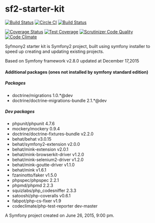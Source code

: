 sf2-starter-kit
===============

[![Build Status](https://scrutinizer-ci.com/g/nulldevelopmenthr/sf2-starter-edition/badges/build.png?b=master)](https://scrutinizer-ci.com/g/nulldevelopmenthr/sf2-starter-edition/build-status/master)
[![Circle CI](https://circleci.com/gh/nulldevelopmenthr/sf2-starter-edition/tree/master.svg?style=svg)](https://circleci.com/gh/nulldevelopmenthr/sf2-starter-edition/tree/master)
[![Build Status](https://travis-ci.org/nulldevelopmenthr/sf2-starter-edition.svg?branch=master)](https://travis-ci.org/nulldevelopmenthr/sf2-starter-edition)

[![Coverage Status](https://coveralls.io/repos/nulldevelopmenthr/sf2-starter-edition/badge.svg?branch=master)](https://coveralls.io/r/nulldevelopmenthr/sf2-starter-edition?branch=master)
[![Test Coverage](https://codeclimate.com/github/nulldevelopmenthr/sf2-starter-edition/badges/coverage.svg)](https://codeclimate.com/github/nulldevelopmenthr/sf2-starter-edition/coverage)
[![Scrutinizer Code Quality](https://scrutinizer-ci.com/g/nulldevelopmenthr/sf2-starter-edition/badges/quality-score.png?b=master)](https://scrutinizer-ci.com/g/nulldevelopmenthr/sf2-starter-edition/?branch=master)
[![Code Climate](https://codeclimate.com/github/nulldevelopmenthr/sf2-starter-edition/badges/gpa.svg)](https://codeclimate.com/github/nulldevelopmenthr/sf2-starter-edition)

Syfmony2 starter kit is Symfony2 project, built using symfony installer to speed up creating and updating existing projects.

Based on Symfony framework v2.8.0 updated at December 17,2015

#### Additional packages (ones not installed by symfony standard edition)

##### Packages

- doctrine/migrations 1.0.*@dev
- doctrine/doctrine-migrations-bundle 2.1.*@dev

##### Dev packages
- phpunit/phpunit 4.7.6
- mockery/mockery 0.9.4
- doctrine/doctrine-fixtures-bundle v2.2.0
- behat/behat v3.0.15
- behat/symfony2-extension v2.0.0
- behat/mink-extension v2.0.1
- behat/mink-browserkit-driver v1.2.0
- behat/mink-selenium2-driver v1.2.0
- behat/mink-goutte-driver v1.1.0
- behat/mink v1.6.1
- fzaninotto/faker v1.5.0
- phpspec/phpspec 2.2.1
- phpmd/phpmd 2.2.3
- squizlabs/php_codesniffer 2.3.3
- satooshi/php-coveralls v0.6.1
- fabpot/php-cs-fixer v1.9
- codeclimate/php-test-reporter dev-master


A Symfony project created on June 26, 2015, 9:00 pm.
